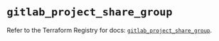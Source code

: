 # `gitlab_project_share_group`

Refer to the Terraform Registry for docs: [`gitlab_project_share_group`](https://registry.terraform.io/providers/gitlabhq/gitlab/18.5.0/docs/resources/project_share_group).
